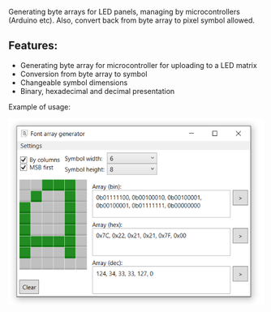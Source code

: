 Generating byte arrays for LED panels, managing by microcontrollers (Arduino etc). Also, convert back from byte array to pixel symbol allowed.

## Features:
- Generating byte array for microcontroller for uploading to a LED matrix
- Conversion from byte array to symbol
- Changeable symbol dimensions
- Binary, hexadecimal and decimal presentation

Example of usage:

<img src='font_gen_scr.png' />
